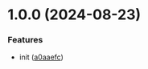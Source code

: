 # 1.0.0 (2024-08-23)


### Features

* init ([a0aaefc](https://github.com/hemengke1997/axios-seer/commit/a0aaefc710e376c2bdc2945379f6ea5f93d80438))




